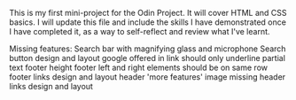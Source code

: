 This is my first mini-project for the Odin Project.
It will cover HTML and CSS basics.
I will update this file and include the skills I have demonstrated once I have completed it, as a way to self-reflect and review what I've learnt.

Missing features:
Search bar with magnifying glass and microphone
Search button design and layout
google offered in link should only underline partial text
footer height
footer left and right elements should be on same row
footer links design and layout
header 'more features' image missing
header links design and layout
